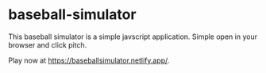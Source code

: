# baseball-simulator
This baseball simulator is a simple javscript application. Simple open in your browser and click pitch.

Play now at https://baseballsimulator.netlify.app/.
